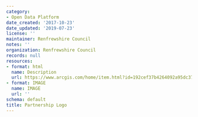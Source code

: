 ```yaml
---
category:
- Open Data Platform
date_created: '2017-10-23'
date_updated: '2019-07-23'
license: ''
maintainer: Renfrewshire Council
notes: ''
organization: Renfrewshire Council
records: null
resources:
- format: html
  name: Description
  url: https://www.arcgis.com/home/item.html?id=192cef37b4264092a95dc37688f7a23a
- format: IMAGE
  name: IMAGE
  url: ''
schema: default
title: Partnership Logo
---
```

